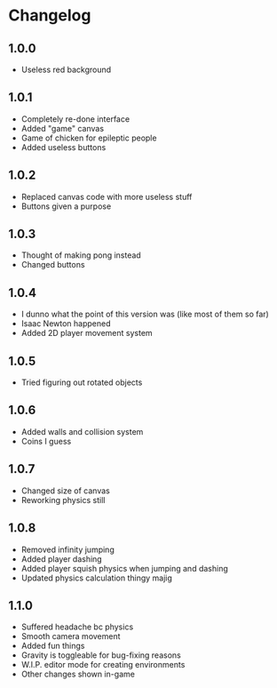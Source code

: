 # Changelog
## 1.0.0
* Useless red background
## 1.0.1
* Completely re-done interface
* Added "game" canvas
* Game of chicken for epileptic people
* Added useless buttons
## 1.0.2
* Replaced canvas code with more useless stuff
* Buttons given a purpose
## 1.0.3
* Thought of making pong instead
* Changed buttons
## 1.0.4
* I dunno what the point of this version was (like most of them so far)
* Isaac Newton happened
* Added 2D player movement system
## 1.0.5
* Tried figuring out rotated objects
## 1.0.6
* Added walls and collision system
* Coins I guess
## 1.0.7
* Changed size of canvas
* Reworking physics still
## 1.0.8
* Removed infinity jumping
* Added player dashing
* Added player squish physics when jumping and dashing
* Updated physics calculation thingy majig
## 1.1.0
* Suffered headache bc physics
* Smooth camera movement
* Added fun things
* Gravity is toggleable for bug-fixing reasons
* W.I.P. editor mode for creating environments
* Other changes shown in-game
